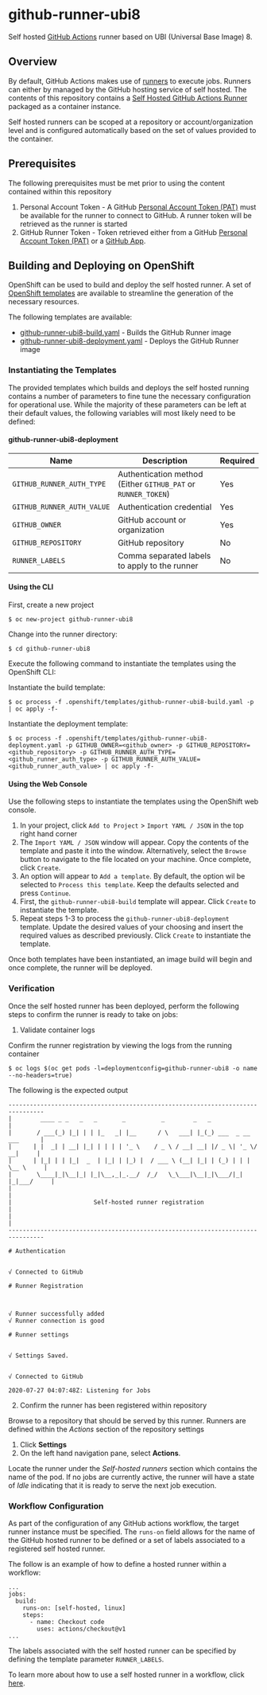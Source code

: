 # github-runner-ubi8

Self hosted [GitHub Actions](https://docs.github.com/en/actions) runner based on UBI (Universal Base Image) 8.

## Overview

By default, GitHub Actions makes use of [runners](https://docs.github.com/en/actions/getting-started-with-github-actions/core-concepts-for-github-actions#runner) to execute jobs. Runners can either by managed by the GitHub hosting service of self hosted. The contents of this repository contains a [Self Hosted GitHub Actions Runner](https://docs.github.com/en/actions/hosting-your-own-runners/about-self-hosted-runners) packaged as a container instance.

Self hosted runners can be scoped at a repository or account/organization level and is configured automatically based on the set of values provided to the container.

## Prerequisites

The following prerequisites must be met prior to using the content contained within this repository

1. Personal Account Token - A GitHub [Personal Account Token (PAT)](https://docs.github.com/en/github/authenticating-to-github/creating-a-personal-access-token) must be available for the runner to connect to GitHub. A runner token will be retrieved as the runner is started
2. GitHub Runner Token - Token retrieved either from a GitHub [Personal Account Token (PAT)](https://docs.github.com/en/github/authenticating-to-github/creating-a-personal-access-token) or a [GitHub App](https://docs.github.com/en/developers/apps/creating-a-github-app).

## Building and Deploying on OpenShift

OpenShift can be used to build and deploy the self hosted runner. A set of [OpenShift templates](.openshift/templates/github-runner.yaml) are available to streamline the generation of the necessary resources.

The following templates are available:

* [github-runner-ubi8-build.yaml](.openshift/templates/github-runner-ubi8-build.yaml) - Builds the GitHub Runner image
* [github-runner-ubi8-deployment.yaml](.openshift/templates/github-runner-ubi8-build.yaml) - Deploys the GitHub Runner image

### Instantiating the Templates

The provided templates which builds and deploys the self hosted running contains a number of parameters to fine tune the necessary configuration for operational use. While the majority of these parameters can be left at their default values, the following variables will most likely need to be defined:

#### github-runner-ubi8-deployment

| Name | Description | Required |
| ----- | -----------| -------- |
| `GITHUB_RUNNER_AUTH_TYPE` | Authentication method (Either `GITHUB_PAT` or `RUNNER_TOKEN`) | Yes |
| `GITHUB_RUNNER_AUTH_VALUE` | Authentication credential | Yes |
| `GITHUB_OWNER` | GitHub account or organization | Yes |
| `GITHUB_REPOSITORY` | GitHub repository | No |
| `RUNNER_LABELS` | Comma separated labels to apply to the runner | No |


#### Using the CLI

First, create a new project

```
$ oc new-project github-runner-ubi8
```

Change into the runner directory:

```
$ cd github-runner-ubi8
```

Execute the following command to instantiate the templates using the OpenShift CLI:

Instantiate the build template:

```
$ oc process -f .openshift/templates/github-runner-ubi8-build.yaml -p | oc apply -f-
```

Instantiate the deployment template:

```
$ oc process -f .openshift/templates/github-runner-ubi8-deployment.yaml -p GITHUB_OWNER=<github_owner> -p GITHUB_REPOSITORY=<github_repository> -p GITHUB_RUNNER_AUTH_TYPE=<github_runner_auth_type> -p GITHUB_RUNNER_AUTH_VALUE=<github_runner_auth_value> | oc apply -f-
```

#### Using the Web Console

Use the following steps to instantiate the templates using the OpenShift web console.

1. In your project, click `Add to Project` > `Import YAML / JSON` in the top right hand corner
2. The `Import YAML / JSON` window will appear. Copy the contents of the template and paste it into the window. Alternatively, select the `Browse` button to navigate to the file located on your machine. Once complete, click `Create`.
3. An option will appear to `Add a template`. By default, the option wil be selected to `Process this template`. Keep the defaults selected and press `Continue`.
4. First, the `github-runner-ubi8-build` template will appear. Click `Create` to instantiate the template.
5. Repeat steps 1-3 to process the `github-runner-ubi8-deployment` template. Update the desired values of your choosing and insert the required values as described previously. Click `Create` to instantiate the template.

Once both templates have been instantiated, an image build will begin and once complete, the runner will be deployed.

### Verification

Once the self hosted runner has been deployed, perform the following steps to confirm the runner is ready to take on jobs:

1. Validate container logs

Confirm the runner registration by viewing the logs from the running container

```
$ oc logs $(oc get pods -l=deploymentconfig=github-runner-ubi8 -o name --no-headers=true)
```

The following is the expected output

```
--------------------------------------------------------------------------------
|        ____ _ _   _   _       _          _        _   _                      |
|       / ___(_) |_| | | |_   _| |__      / \   ___| |_(_) ___  _ __  ___      |
|      | |  _| | __| |_| | | | | '_ \    / _ \ / __| __| |/ _ \| '_ \/ __|     |
|      | |_| | | |_|  _  | |_| | |_) |  / ___ \ (__| |_| | (_) | | | \__ \     |
|       \____|_|\__|_| |_|\__,_|_.__/  /_/   \_\___|\__|_|\___/|_| |_|___/     |
|                                                                              |
|                       Self-hosted runner registration                        |
|                                                                              |
--------------------------------------------------------------------------------

# Authentication


√ Connected to GitHub

# Runner Registration



√ Runner successfully added
√ Runner connection is good

# Runner settings


√ Settings Saved.


√ Connected to GitHub

2020-07-27 04:07:48Z: Listening for Jobs
```

2. Confirm the runner has been registered within repository

Browse to a repository that should be served by this runner. Runners are defined within the _Actions_ section of the repository settings

1. Click **Settings**
2. On the left hand navigation pane, select **Actions**. 

Locate the runner under the _Self-hosted runners_ section which contains the name of the pod. If no jobs are currently active, the runner will have a state of _Idle_ indicating that it is ready to serve the next job execution.

### Workflow Configuration

As part of the configuration of any GitHub actions workflow, the target runner instance must be specified. The `runs-on` field allows for the name of the GitHub hosted runner to be defined or a set of labels associated to a registered self hosted runner.

The follow is an example of how to define a hosted runner within a workflow:

```
...
jobs:
  build:
    runs-on: [self-hosted, linux]
    steps:
      - name: Checkout code
        uses: actions/checkout@v1
...
```

The labels associated with the self hosted runner can be specified by defining the template parameter `RUNNER_LABELS`.

To learn more about how to use a self hosted runner in a workflow, click [here](https://docs.github.com/en/actions/hosting-your-own-runners/using-self-hosted-runners-in-a-workflow). 